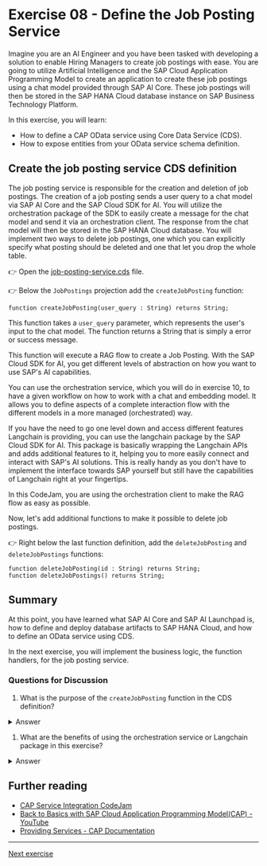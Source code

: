 # Exercise 08 - Define the Job Posting Service

Imagine you are an AI Engineer and you have been tasked with developing a solution to enable Hiring Managers to create job postings with ease. You are going to utilize Artificial Intelligence and the SAP Cloud Application Programming Model to create an application to create these job postings using a chat model provided through SAP AI Core. These job postings will then be stored in the SAP HANA Cloud database instance on SAP Business Technology Platform.

In this exercise, you will learn:

- How to define a CAP OData service using Core Data Service (CDS).
- How to expose entities from your OData service schema definition.

## Create the job posting service CDS definition

The job posting service is responsible for the creation and deletion of job postings. The creation of a job posting sends a user query to a chat model via SAP AI Core and the SAP Cloud SDK for AI. You will utilize the orchestration package of the SDK to easily create a message for the chat model and send it via an orchestration client. The response from the chat model will then be stored in the SAP HANA Cloud database. You will implement two ways to delete job postings, one which you can explicitly specify what posting should be deleted and one that let you drop the whole table.

👉 Open the [job-posting-service.cds](../../project/job-posting-service/srv/job-posting-service.cds) file.

👉 Below the `JobPostings` projection add the `createJobPosting` function:

```CDS
function createJobPosting(user_query : String) returns String;
```

This function takes a `user_query` parameter, which represents the user's input to the chat model. The function returns a String that is simply a error or success message.

This function will execute a RAG flow to create a Job Posting. With the SAP Cloud SDK for AI, you get different levels of abstraction on how you want to use SAP's AI capabilities.

You can use the orchestration service, which you will do in exercise 10, to have a given workflow on how to work with a chat and embedding model. It allows you to define aspects of a complete interaction flow with the different models in a more managed (orchestrated) way.

If you have the need to go one level down and access different features Langchain is providing, you can use the langchain package by the SAP Cloud SDK for AI. This package is basically wrapping the Langchain APIs and adds additional features to it, helping you to more easily connect and interact with SAP's AI solutions. This is really handy as you don't have to implement the interface towards SAP yourself but still have the capabilities of Langchain right at your fingertips.

In this CodeJam, you are using the orchestration client to make the RAG flow as easy as possible.

Now, let's add additional functions to make it possible to delete job postings.

👉 Right below the last function definition, add the `deleteJobPosting` and `deleteJobPostings` functions:

```CDS
function deleteJobPosting(id : String) returns String;
function deleteJobPostings() returns String;
```

## Summary

At this point, you have learned what SAP AI Core and SAP AI Launchpad is, how to define and deploy database artifacts to SAP HANA Cloud, and how to define an OData service using CDS.

In the next exercise, you will implement the business logic, the function handlers, for the job posting service.

### Questions for Discussion

1. What is the purpose of the `createJobPosting` function in the CDS definition?

<details><summary>Answer</summary>
The `createJobPosting` function is responsible for creating a job posting by taking a `user_query` (which is the user input to the chat model) as its parameter. It interacts with SAP generative AI Hub to process the query and let the proxy chat model generate a job posting. The creation process involves a Retrieval-Augmented Generation (RAG) flow, which helps in generating the job posting content based on contextual information provided by you.
</details>

1. What are the benefits of using the orchestration service or Langchain package in this exercise?

<details><summary>Answer</summary>
The orchestration service simplifies the interaction with SAP’s AI models by providing a high-level workflow for handling chat and embedding models. It allows you to define the interaction flow in a more managed way. Alternatively, the Langchain package gives more control and flexibility by wrapping Langchain APIs and adding features that help easily connect and interact with SAP AI solutions. It allows you to dive deeper into the AI functionality while still benefiting from the integration features offered by the SAP Cloud SDK for AI.
</details>

## Further reading

- [CAP Service Integration CodeJam](https://github.com/SAP-samples/cap-service-integration-codejam)
- [Back to Basics with SAP Cloud Application Programming Model(CAP) - YouTube](https://youtube.com/playlist?list=PL6RpkC85SLQABOpzhd7WI-hMpy99PxUo0&si=V9Rqcbg84UGLQOi-)
- [Providing Services - CAP Documentation](https://cap.cloud.sap/docs/guides/providing-services#providing-services)

---

[Next exercise](../09-understand-and-deploy-orchestration-model/README.md)
